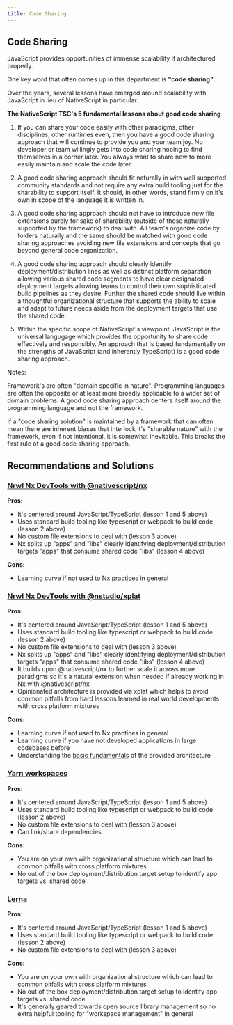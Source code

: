 ```yaml
---
title: Code Sharing
---
```


## Code Sharing

JavaScript provides opportunities of immense scalability if architectured properly.

One key word that often comes up in this department is **"code sharing"**.

Over the years, several lessons have emerged around scalability with JavaScript in lieu of NativeScript in particular.

**The NativeScript TSC's 5 fundamental lessons about good code sharing**

1. If you can share your code easily with other paradigms, other disciplines, other runtimes even, then you have a good code sharing approach that will continue to provide you and your team joy. No developer or team willingly gets into code sharing hoping to find themselves in a corner later. You always want to share now to more easily maintain and scale the code later.

2. A good code sharing approach should fit naturally in with well supported community standards and not require any extra build tooling just for the sharability to support itself. It should, in other words, stand firmly on it's own in scope of the language it is written in.

3. A good code sharing approach should not have to introduce new file extensions purely for sake of sharability (outside of those naturally supported by the framework) to deal with. All team's organize code by folders naturally and the same should be matched with good code sharing approaches avoiding new file extensions and concepts that go beyond general code organization.

4. A good code sharing approach should clearly identify deployment/distribution lines as well as distinct platform separation allowing various shared code segments to have clear designated deployment targets allowing teams to control their own sophisticated build pipelines as they desire. Further the shared code should live within a thoughtful organizational structure that supports the ability to scale and adapt to future needs aside from the deployment targets that use the shared code.

5. Within the specific scope of NativeScript's viewpoint, JavaScript is the universal langugage which provides the opportunity to share code effectively and responsibly. An approach that is based fundamentally on the strengths of JavaScript (and inherently TypeScript) is a good code sharing approach.

Notes:

Framework's are often "domain specific in nature". Programming languages are often the opposite or at least more broadly applicable to a wider set of domain problems. A good code sharing approach centers itself around the programming language and not the framework.

If a "code sharing solution" is maintained by a framework that can often mean there are inherent biases that interlock it's "sharable nature" with the framework, even if not intentional, it is somewhat inevitable. This breaks the first rule of a good code sharing approach.

## Recommendations and Solutions

### [Nrwl Nx DevTools with @nativescript/nx](https://github.com/NativeScript/nx)

**Pros:**

- It's centered around JavaScript/TypeScript (lesson 1 and 5 above)
- Uses standard build tooling like typescript or webpack to build code (lesson 2 above)
- No custom file extensions to deal with (lesson 3 above)
- Nx splits up "apps" and "libs" clearly identifying deployment/distribution targets "apps" that consume shared code "libs" (lesson 4 above)

**Cons:**

- Learning curve if not used to Nx practices in general

### [Nrwl Nx DevTools with @nstudio/xplat](https://nstudio.io/xplat)

**Pros:**

- It's centered around JavaScript/TypeScript (lesson 1 and 5 above)
- Uses standard build tooling like typescript or webpack to build code (lesson 2 above)
- No custom file extensions to deal with (lesson 3 above)
- Nx splits up "apps" and "libs" clearly identifying deployment/distribution targets "apps" that consume shared code "libs" (lesson 4 above)
- It builds upon @nativescript/nx to further scale it across more paradigms so it's a natural extension when needed if already working in Nx with @nativescript/nx
- Opinionated architecture is provided via xplat which helps to avoid common pitfalls from hard lessons learned in real world developments with cross platform mixtures

**Cons:**

- Learning curve if not used to Nx practices in general
- Learning curve if you have not developed applications in large codebases before
- Understanding the [basic fundamentals](https://nstudio.io/xplat/fundamentals/architecture) of the provided architecture

### [Yarn workspaces](https://classic.yarnpkg.com/en/docs/workspaces/)

**Pros:**

- It's centered around JavaScript/TypeScript (lesson 1 and 5 above)
- Uses standard build tooling like typescript or webpack to build code (lesson 2 above)
- No custom file extensions to deal with (lesson 3 above)
- Can link/share dependencies

**Cons:**

- You are on your own with organizational structure which can lead to common pitfalls with cross platform mixtures
- No out of the box deployment/distribution target setup to identify app targets vs. shared code

### [Lerna](https://github.com/lerna/lerna)

**Pros:**

- It's centered around JavaScript/TypeScript (lesson 1 and 5 above)
- Uses standard build tooling like typescript or webpack to build code (lesson 2 above)
- No custom file extensions to deal with (lesson 3 above)

**Cons:**

- You are on your own with organizational structure which can lead to common pitfalls with cross platform mixtures
- No out of the box deployment/distribution target setup to identify app targets vs. shared code
- It's generally geared towards open source library management so no extra helpful tooling for "workspace management" in general
